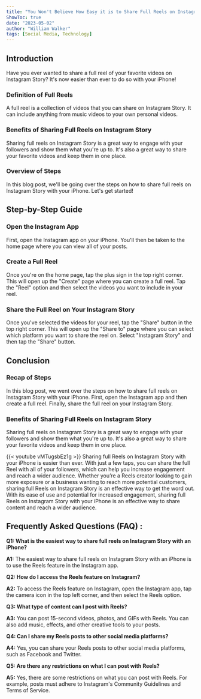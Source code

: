 ```yaml
---
title: "You Won't Believe How Easy it is to Share Full Reels on Instagram Story with Your iPhone!"
ShowToc: true 
date: "2023-05-02"
author: "William Walker" 
tags: [Social Media, Technology]
---
```

## Introduction

Have you ever wanted to share a full reel of your favorite videos on Instagram Story? It's now easier than ever to do so with your iPhone!

### Definition of Full Reels

A full reel is a collection of videos that you can share on Instagram Story. It can include anything from music videos to your own personal videos.

### Benefits of Sharing Full Reels on Instagram Story

Sharing full reels on Instagram Story is a great way to engage with your followers and show them what you're up to. It's also a great way to share your favorite videos and keep them in one place.

### Overview of Steps

In this blog post, we'll be going over the steps on how to share full reels on Instagram Story with your iPhone. Let's get started!

## Step-by-Step Guide

### Open the Instagram App

First, open the Instagram app on your iPhone. You'll then be taken to the home page where you can view all of your posts.

### Create a Full Reel

Once you're on the home page, tap the plus sign in the top right corner. This will open up the "Create" page where you can create a full reel. Tap the "Reel" option and then select the videos you want to include in your reel.

### Share the Full Reel on Your Instagram Story

Once you've selected the videos for your reel, tap the "Share" button in the top right corner. This will open up the "Share to" page where you can select which platform you want to share the reel on. Select "Instagram Story" and then tap the "Share" button.

## Conclusion

### Recap of Steps

In this blog post, we went over the steps on how to share full reels on Instagram Story with your iPhone. First, open the Instagram app and then create a full reel. Finally, share the full reel on your Instagram Story.

### Benefits of Sharing Full Reels on Instagram Story

Sharing full reels on Instagram Story is a great way to engage with your followers and show them what you're up to. It's also a great way to share your favorite videos and keep them in one place.

{{< youtube vMTugsbEz1g >}} 
Sharing full Reels on Instagram Story with your iPhone is easier than ever. With just a few taps, you can share the full Reel with all of your followers, which can help you increase engagement and reach a wider audience. Whether you’re a Reels creator looking to gain more exposure or a business wanting to reach more potential customers, sharing full Reels on Instagram Story is an effective way to get the word out. With its ease of use and potential for increased engagement, sharing full Reels on Instagram Story with your iPhone is an effective way to share content and reach a wider audience.

## Frequently Asked Questions (FAQ) :
**Q1: What is the easiest way to share full reels on Instagram Story with an iPhone?**

**A1:** The easiest way to share full reels on Instagram Story with an iPhone is to use the Reels feature in the Instagram app.

**Q2: How do I access the Reels feature on Instagram?**

**A2:** To access the Reels feature on Instagram, open the Instagram app, tap the camera icon in the top left corner, and then select the Reels option.

**Q3: What type of content can I post with Reels?**

**A3:** You can post 15-second videos, photos, and GIFs with Reels. You can also add music, effects, and other creative tools to your posts.

**Q4: Can I share my Reels posts to other social media platforms?**

**A4:** Yes, you can share your Reels posts to other social media platforms, such as Facebook and Twitter.

**Q5: Are there any restrictions on what I can post with Reels?**

**A5:** Yes, there are some restrictions on what you can post with Reels. For example, posts must adhere to Instagram's Community Guidelines and Terms of Service.


